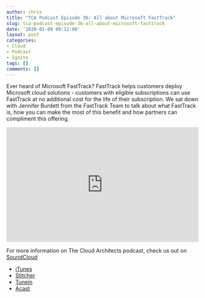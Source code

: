 ```yaml
---
author: chris
title: "TCA Podcast Episode 36: All about Microsoft FastTrack"
slug: tca-podcast-episode-36-all-about-microsoft-fasttrack
date: '2020-01-09 09:12:00'
layout: post
categories:
- Cloud
- Podcast
- Ignite
tags: []
comments: []
---
```


Ever heard of Microsoft FastTrack? FastTrack helps customers deploy Microsoft cloud solutions - customers with eligible subscriptions can use FastTrack at no additional cost for the life of their subscription. We sat down with Jennifer Burdett from the FastTrack Team to talk about what FastTrack is, how you can make the most of this benefit and how partners can compliment this offering.

<p><iframe width="100%" height="300" scrolling="no" frameborder="no" allow="autoplay" src="https://w.soundcloud.com/player/?url=https%3A//api.soundcloud.com/tracks/740817232&color=%23ff5500&auto_play=false&hide_related=false&show_comments=true&show_user=true&show_reposts=false&show_teaser=true&visual=true"></iframe></p>

For more information on The Cloud Architects podcast, check us out on [SoundCloud](https://soundcloud.com/thecloudarchitects/)

*   [iTunes](https://itunes.apple.com/us/podcast/the-cloud-architects-podcast/id1264479296?mt=2)
*   [Stitcher](https://www.stitcher.com/podcast/the-cloud-architects/the-cloud-achitects)
*   [Tunein](https://tunein.com/radio/The-Cloud-Architects-Podcast-p1026315/)
*   [Acast](https://www.acast.com/thecloudarchitectspodcast)
